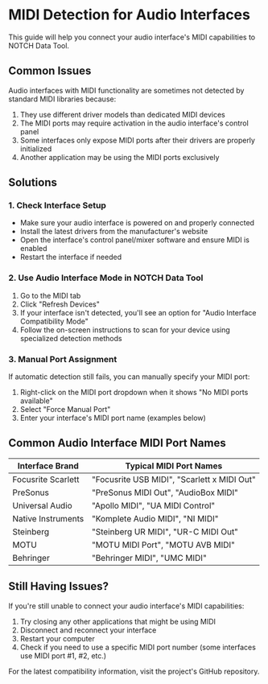# MIDI Detection for Audio Interfaces

This guide will help you connect your audio interface's MIDI capabilities to NOTCH Data Tool.

## Common Issues

Audio interfaces with MIDI functionality are sometimes not detected by standard MIDI libraries because:

1. They use different driver models than dedicated MIDI devices
2. The MIDI ports may require activation in the audio interface's control panel
3. Some interfaces only expose MIDI ports after their drivers are properly initialized
4. Another application may be using the MIDI ports exclusively

## Solutions

### 1. Check Interface Setup

- Make sure your audio interface is powered on and properly connected
- Install the latest drivers from the manufacturer's website
- Open the interface's control panel/mixer software and ensure MIDI is enabled
- Restart the interface if needed

### 2. Use Audio Interface Mode in NOTCH Data Tool

1. Go to the MIDI tab
2. Click "Refresh Devices"
3. If your interface isn't detected, you'll see an option for "Audio Interface Compatibility Mode"
4. Follow the on-screen instructions to scan for your device using specialized detection methods

### 3. Manual Port Assignment

If automatic detection still fails, you can manually specify your MIDI port:

1. Right-click on the MIDI port dropdown when it shows "No MIDI ports available"
2. Select "Force Manual Port"
3. Enter your interface's MIDI port name (examples below)

## Common Audio Interface MIDI Port Names

| Interface Brand | Typical MIDI Port Names |
|----------------|------------------------|
| Focusrite Scarlett | "Focusrite USB MIDI", "Scarlett x MIDI Out" |
| PreSonus | "PreSonus MIDI Out", "AudioBox MIDI" |
| Universal Audio | "Apollo MIDI", "UA MIDI Control" |
| Native Instruments | "Komplete Audio MIDI", "NI MIDI" |
| Steinberg | "Steinberg UR MIDI", "UR-C MIDI Out" |
| MOTU | "MOTU MIDI Port", "MOTU AVB MIDI" |
| Behringer | "Behringer MIDI", "UMC MIDI" |

## Still Having Issues?

If you're still unable to connect your audio interface's MIDI capabilities:

1. Try closing any other applications that might be using MIDI
2. Disconnect and reconnect your interface
3. Restart your computer
4. Check if you need to use a specific MIDI port number (some interfaces use MIDI port #1, #2, etc.)

For the latest compatibility information, visit the project's GitHub repository.
